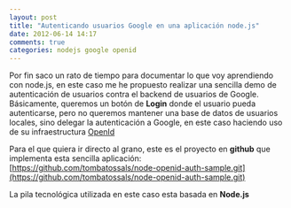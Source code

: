 ```yaml
---
layout: post
title: "Autenticando usuarios Google en una aplicación node.js"
date: 2012-06-14 14:17
comments: true
categories: nodejs google openid
---
```


Por fin saco un rato de tiempo para documentar lo que voy aprendiendo con node.js, en este caso me he propuesto realizar una sencilla demo de autenticación de usuarios contra el backend de usuarios de Google. Básicamente, queremos un botón de **Login** donde el usuario pueda autenticarse, pero no queremos mantener una base de datos de usuarios locales, sino delegar la autenticación a Google, en este caso haciendo uso de su infraestructura [OpenId](http://es.wikipedia.org/wiki/OpenID)

Para el que quiera ir directo al grano, este es el proyecto en **github** que implementa esta sencilla aplicación:
[https://github.com/tombatossals/node-openid-auth-sample.git](https://github.com/tombatossals/node-openid-auth-sample.git)

La pila tecnológica utilizada en este caso esta basada en **Node.js**
